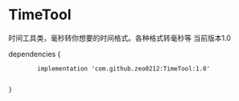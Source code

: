 # TimeTool
时间工具类，毫秒转你想要的时间格式。各种格式转毫秒等
当前版本1.0





dependencies {


	        implementation 'com.github.zeo0212:TimeTool:1.0'
	
	
	}
